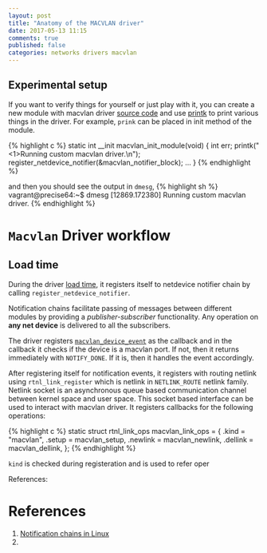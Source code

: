 ```yaml
---
layout: post
title: "Anatomy of the MACVLAN driver"
date: 2017-05-13 11:15
comments: true
published: false
categories: networks drivers macvlan
---
```





## Experimental setup

If you want to verify things for yourself or just play with it, you can create a new module with macvlan driver [source code](//elixir.free-electrons.com/linux/v3.10.105/source/drivers/net/macvlan.c) and use [printk](//en.wikipedia.org/wiki/Printk) to print various things in the driver. For example, `prink` can be placed in init method of the module.


{% highlight c %}
static int __init macvlan_init_module(void)
{
    int err;
    printk("<1>Running custom macvlan driver.\n");
    register_netdevice_notifier(&macvlan_notifier_block);
    ...
}
{% endhighlight %}

and then you should see the output in `dmesg`,
{% highlight sh %}
vagrant@precise64:~$ dmesg
[12869.172380] Running custom macvlan driver.
{% endhighlight %}


# `Macvlan` Driver workflow

## Load time
During the driver [load time](//elixir.free-electrons.com/linux/v3.10.105/source/drivers/net/macvlan.c#L977), it registers itself to netdevice notifier chain by calling `register_netdevice_notifier`. 

Notification chains facilitate passing of messages between different modules by providing a _publisher-subscriber_ functionality. Any operation on **any net device** is delivered to all the subscribers. 


The driver registers  [`macvlan_device_event`](//elixir.free-electrons.com/linux/v3.10.105/source/drivers/net/macvlan.c#L931) as the callback and in the callback it checks if the device is a macvlan port. If not, then it returns immediately with `NOTIFY_DONE`. If it is, then it handles the event accordingly.

After registering itself for notification events, it registers with routing netlink using `rtnl_link_register` which is netlink in `NETLINK_ROUTE` netlink family. Netlink socket is an asynchronous queue based communication channel between kernel space and user space. This socket based interface can be used to interact with macvlan driver. It registers callbacks for the following operations:

{% highlight c %}
static struct rtnl_link_ops macvlan_link_ops = {
	.kind		= "macvlan",
	.setup		= macvlan_setup,
	.newlink	= macvlan_newlink,
	.dellink	= macvlan_dellink,
};
{% endhighlight %}

`kind` is checked during registeration and is used to refer oper

References:

# References

1. [Notification chains in Linux](//codingfreak.blogspot.com/2012/01/notification-chains-in-linux-part-01.html)<br/>
1. 
